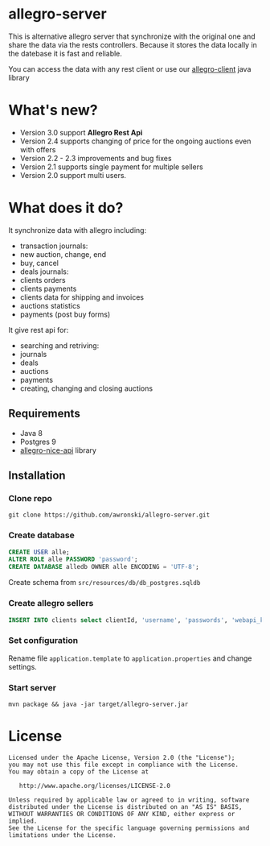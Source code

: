 # allegro-server
This is alternative allegro server that synchronize with the original one and share the data via the rests controllers.
Because it stores the data locally in the datebase it is fast and reliable.

You can access the data with any rest client or use our [allegro-client](https://github.com/awronski/allegro-client)
java library

# What's new?
- Version 3.0 support **Allegro Rest Api**
- Version 2.4 supports changing of price for the ongoing auctions even with offers
- Version 2.2 - 2.3 improvements and bug fixes
- Version 2.1 supports single payment for multiple sellers
- Version 2.0 support multi users.

# What does it do?
It synchronize data with allegro including:
- transaction journals:
 - new auction, change, end
 - buy, cancel
- deals journals:
 - clients orders
 - clients payments
 - clients data for shipping and invoices
- auctions statistics
- payments (post buy forms)

It give rest api for:
- searching and retriving:
 - journals
 - deals
 - auctions
 - payments
- creating, changing and closing auctions

## Requirements
- Java 8
- Postgres 9
- [allegro-nice-api](https://github.com/awronski/allegro-nice-api) library

## Installation

### Clone repo
```
git clone https://github.com/awronski/allegro-server.git
```

### Create database
```sql
CREATE USER alle;
ALTER ROLE alle PASSWORD 'password';
CREATE DATABASE alledb OWNER alle ENCODING = 'UTF-8';
```
Create schema from ```src/resources/db/db_postgres.sqldb```

### Create allegro sellers
```sql
INSERT INTO clients select clientId, 'username', 'passwords', 'webapi_key';
```

### Set configuration
Rename file ```application.template``` to ```application.properties``` and change settings.

### Start server
```
mvn package && java -jar target/allegro-server.jar
```

License
=======

    Licensed under the Apache License, Version 2.0 (the "License");
    you may not use this file except in compliance with the License.
    You may obtain a copy of the License at

       http://www.apache.org/licenses/LICENSE-2.0

    Unless required by applicable law or agreed to in writing, software
    distributed under the License is distributed on an "AS IS" BASIS,
    WITHOUT WARRANTIES OR CONDITIONS OF ANY KIND, either express or implied.
    See the License for the specific language governing permissions and
    limitations under the License.

